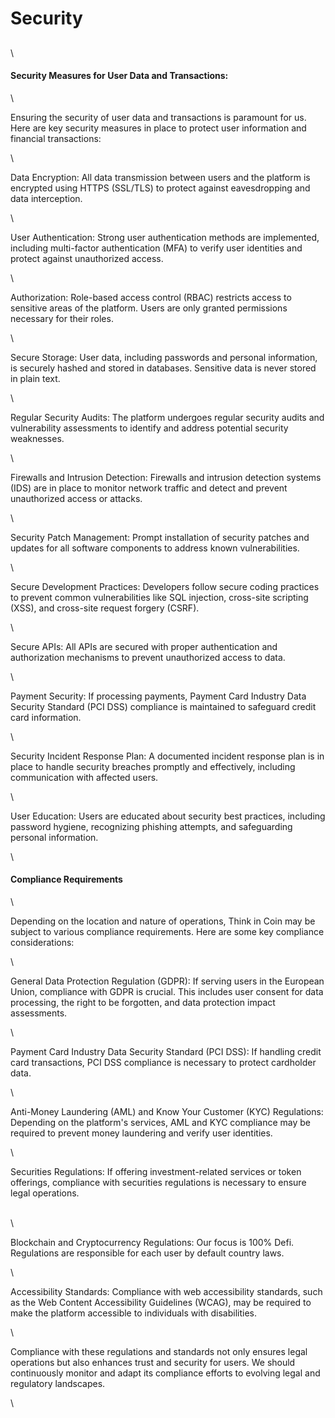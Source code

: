 # Security

##

\


#### Security Measures for User Data and Transactions:

\


Ensuring the security of user data and transactions is paramount for us. Here are key security measures in place to protect user information and financial transactions:

\


Data Encryption: All data transmission between users and the platform is encrypted using HTTPS (SSL/TLS) to protect against eavesdropping and data interception.

\


User Authentication: Strong user authentication methods are implemented, including multi-factor authentication (MFA) to verify user identities and protect against unauthorized access.

\


Authorization: Role-based access control (RBAC) restricts access to sensitive areas of the platform. Users are only granted permissions necessary for their roles.

\


Secure Storage: User data, including passwords and personal information, is securely hashed and stored in databases. Sensitive data is never stored in plain text.

\


Regular Security Audits: The platform undergoes regular security audits and vulnerability assessments to identify and address potential security weaknesses.

\


Firewalls and Intrusion Detection: Firewalls and intrusion detection systems (IDS) are in place to monitor network traffic and detect and prevent unauthorized access or attacks.

\


Security Patch Management: Prompt installation of security patches and updates for all software components to address known vulnerabilities.

\


Secure Development Practices: Developers follow secure coding practices to prevent common vulnerabilities like SQL injection, cross-site scripting (XSS), and cross-site request forgery (CSRF).

\


Secure APIs: All APIs are secured with proper authentication and authorization mechanisms to prevent unauthorized access to data.

\


Payment Security: If processing payments, Payment Card Industry Data Security Standard (PCI DSS) compliance is maintained to safeguard credit card information.

\


Security Incident Response Plan: A documented incident response plan is in place to handle security breaches promptly and effectively, including communication with affected users.

\


User Education: Users are educated about security best practices, including password hygiene, recognizing phishing attempts, and safeguarding personal information.

\


#### Compliance Requirements

\


Depending on the location and nature of operations, Think in Coin may be subject to various compliance requirements. Here are some key compliance considerations:

\


General Data Protection Regulation (GDPR): If serving users in the European Union, compliance with GDPR is crucial. This includes user consent for data processing, the right to be forgotten, and data protection impact assessments.

\


Payment Card Industry Data Security Standard (PCI DSS): If handling credit card transactions, PCI DSS compliance is necessary to protect cardholder data.

\


Anti-Money Laundering (AML) and Know Your Customer (KYC) Regulations: Depending on the platform's services, AML and KYC compliance may be required to prevent money laundering and verify user identities.

\


Securities Regulations: If offering investment-related services or token offerings, compliance with securities regulations is necessary to ensure legal operations.

\
\


Blockchain and Cryptocurrency Regulations: Our focus is 100% Defi. Regulations are responsible for each user by default country laws.

\


Accessibility Standards: Compliance with web accessibility standards, such as the Web Content Accessibility Guidelines (WCAG), may be required to make the platform accessible to individuals with disabilities.

\


Compliance with these regulations and standards not only ensures legal operations but also enhances trust and security for users. We should continuously monitor and adapt its compliance efforts to evolving legal and regulatory landscapes.

\
